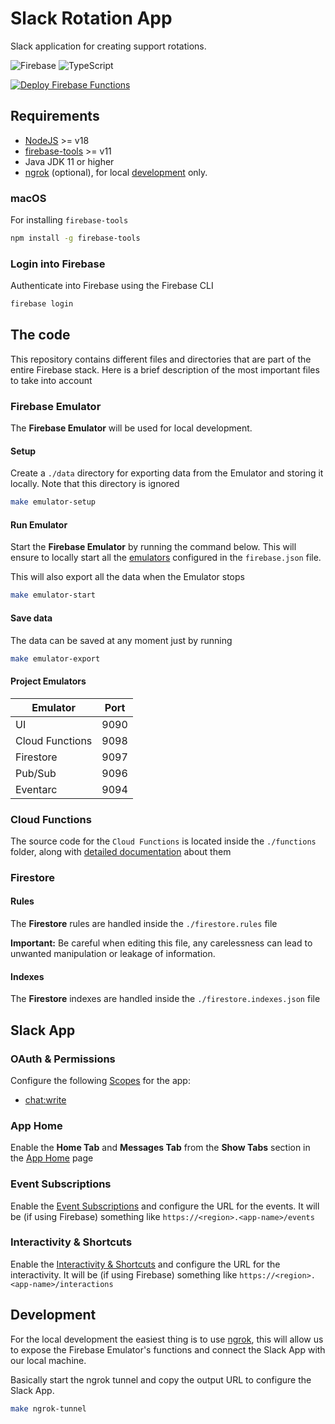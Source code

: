 # Slack Rotation App

Slack application for creating support rotations.

![Firebase](https://img.shields.io/badge/firebase-%23039BE5.svg?style=for-the-badge&logo=firebase)
![TypeScript](https://img.shields.io/badge/typescript-%23007ACC.svg?style=for-the-badge&logo=typescript&logoColor=white)

[![Deploy Firebase Functions](https://github.com/FernandoArteaga/slack-rotation-app/actions/workflows/deploy-firebase-functions.yml/badge.svg)](https://github.com/FernandoArteaga/slack-rotation-app/actions/workflows/deploy-firebase-functions.yml)

## Requirements

- [NodeJS](https://nodejs.org/en/download/) >= v18
- [firebase-tools](https://firebase.google.com/docs/cli) >= v11
- Java JDK 11 or higher
- [ngrok](https://ngrok.com/download) (optional), for local [development](#development) only.

### macOS

For installing `firebase-tools`

```bash
npm install -g firebase-tools
```

### Login into Firebase

Authenticate into Firebase using the Firebase CLI

```bash
firebase login
```


## The code

This repository contains different files and directories that are part of the entire Firebase stack. Here is a brief
description of the most important files to take into account

### Firebase Emulator

The **Firebase Emulator** will be used for local development.

#### Setup

Create a `./data` directory for exporting data from the Emulator and storing it locally. Note that this directory is ignored

```bash
make emulator-setup
```

#### Run Emulator

Start the **Firebase Emulator** by running the command below. This will ensure to locally start all the [emulators](#project-emulators)
configured in the `firebase.json` file.

This will also export all the data when the Emulator stops

```bash
make emulator-start
```

#### Save data

The data can be saved at any moment just by running

```bash
make emulator-export
```

#### Project Emulators

| Emulator        | Port |
|-----------------|------|
| UI              | 9090 |
| Cloud Functions | 9098 |
| Firestore       | 9097 |
| Pub/Sub         | 9096 |
| Eventarc        | 9094 |


### Cloud Functions

The source code for the `Cloud Functions` is located inside the `./functions` folder, along with [detailed documentation](functions/README.md)
about them

### Firestore

#### Rules

The **Firestore** rules are handled inside the `./firestore.rules` file

**Important:** Be careful when editing this file, any carelessness can lead to unwanted manipulation or leakage of information.

#### Indexes

The **Firestore** indexes are handled inside the `./firestore.indexes.json` file


## Slack App

### OAuth & Permissions

Configure the following [Scopes](https://api.slack.com/scopes) for the app:

* [chat:write](https://api.slack.com/scopes/chat:write)

### App Home

Enable the **Home Tab** and **Messages Tab** from the **Show Tabs** section in the [App Home](https://api.slack.com/apps/A04S6725AHZ/app-home?)
page

### Event Subscriptions

Enable the [Event Subscriptions](https://api.slack.com/apis/connections/events-api) and configure the URL for the events.
It will be (if using Firebase) something like `https://<region>.<app-name>/events`

### Interactivity & Shortcuts

Enable the [Interactivity & Shortcuts](https://api.slack.com/messaging/interactivity#components) and configure the URL
for the interactivity. It will be (if using Firebase) something like `https://<region>.<app-name>/interactions`


## Development

For the local development the easiest thing is to use [ngrok](https://ngrok.com/), this will allow us to expose the
Firebase Emulator's functions and connect the Slack App with our local machine.

Basically start the ngrok tunnel and copy the output URL to configure the Slack App.

```bash
make ngrok-tunnel
```

